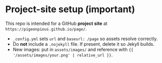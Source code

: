 
# Project-site setup (important)

This repo is intended for a GitHub **project site** at `https://pigeonpious.github.io/page/`.

- `_config.yml` sets `url` and `baseurl: /page` so assets resolve correctly.
- Do **not** include a `.nojekyll` file. If present, delete it so Jekyll builds.
- New images: put in `assets/images/` and reference with `{{ '/assets/images/your.png' | relative_url }}`.
